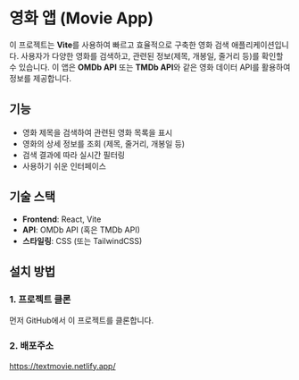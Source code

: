 # 영화 앱 (Movie App)

이 프로젝트는 **Vite**를 사용하여 빠르고 효율적으로 구축한 영화 검색 애플리케이션입니다. 사용자가 다양한 영화를 검색하고, 관련된 정보(제목, 개봉일, 줄거리 등)를 확인할 수 있습니다. 이 앱은 **OMDb API** 또는 **TMDb API**와 같은 영화 데이터 API를 활용하여 정보를 제공합니다.

## 기능
- 영화 제목을 검색하여 관련된 영화 목록을 표시
- 영화의 상세 정보를 조회 (제목, 줄거리, 개봉일 등)
- 검색 결과에 따라 실시간 필터링
- 사용하기 쉬운 인터페이스

## 기술 스택
- **Frontend**: React, Vite
- **API**: OMDb API (혹은 TMDb API)
- **스타일링**: CSS (또는 TailwindCSS)

## 설치 방법

### 1. 프로젝트 클론
먼저 GitHub에서 이 프로젝트를 클론합니다.
### 2. 배포주소
https://textmovie.netlify.app/
